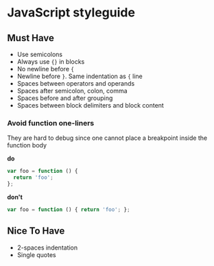 JavaScript styleguide
=====================

Must Have
---------

  * Use semicolons
  * Always use `{}` in blocks
  * No newline before `{`
  * Newline before `}`. Same indentation as `{` line
  * Spaces between operators and operands
  * Spaces after semicolon, colon, comma
  * Spaces before and after grouping
  * Spaces between block delimiters and block content

### Avoid function one-liners

They are hard to debug since one cannot place a breakpoint inside the function body

**do**

```js
var foo = function () {
  return 'foo';
};
```

**don't**

```js
var foo = function () { return 'foo'; };
```

Nice To Have
------------


  * 2-spaces indentation
  * Single quotes
